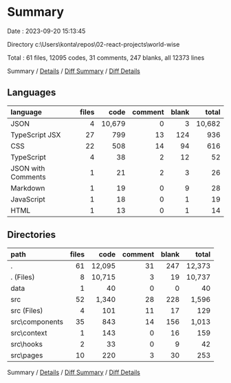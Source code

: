 # Summary

Date : 2023-09-20 15:13:45

Directory c:\\Users\\konta\\repos\\02-react-projects\\world-wise

Total : 61 files,  12095 codes, 31 comments, 247 blanks, all 12373 lines

Summary / [Details](details.md) / [Diff Summary](diff.md) / [Diff Details](diff-details.md)

## Languages
| language | files | code | comment | blank | total |
| :--- | ---: | ---: | ---: | ---: | ---: |
| JSON | 4 | 10,679 | 0 | 3 | 10,682 |
| TypeScript JSX | 27 | 799 | 13 | 124 | 936 |
| CSS | 22 | 508 | 14 | 94 | 616 |
| TypeScript | 4 | 38 | 2 | 12 | 52 |
| JSON with Comments | 1 | 21 | 2 | 3 | 26 |
| Markdown | 1 | 19 | 0 | 9 | 28 |
| JavaScript | 1 | 18 | 0 | 1 | 19 |
| HTML | 1 | 13 | 0 | 1 | 14 |

## Directories
| path | files | code | comment | blank | total |
| :--- | ---: | ---: | ---: | ---: | ---: |
| . | 61 | 12,095 | 31 | 247 | 12,373 |
| . (Files) | 8 | 10,715 | 3 | 19 | 10,737 |
| data | 1 | 40 | 0 | 0 | 40 |
| src | 52 | 1,340 | 28 | 228 | 1,596 |
| src (Files) | 4 | 101 | 11 | 17 | 129 |
| src\\components | 35 | 843 | 14 | 156 | 1,013 |
| src\\context | 1 | 143 | 0 | 16 | 159 |
| src\\hooks | 2 | 33 | 0 | 9 | 42 |
| src\\pages | 10 | 220 | 3 | 30 | 253 |

Summary / [Details](details.md) / [Diff Summary](diff.md) / [Diff Details](diff-details.md)